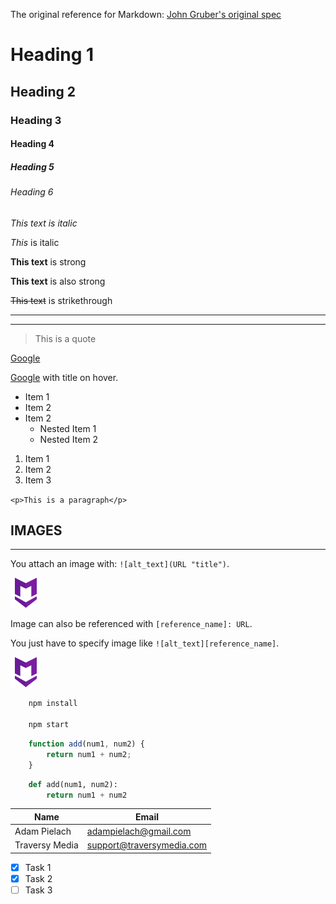 <!-- good GitHub reference -->

The original reference for Markdown: 
[John Gruber's original spec](http://daringfireball.net/projects/markdown/)

<!-- Headings -->
# Heading 1
## Heading 2
### Heading 3
#### Heading 4
##### Heading 5
###### Heading 6

<!-- Italics -->

*This text is italic*

_This_ is italic

<!-- Strong -->

**This text** is strong

__This text__ is also strong

<!-- Strikethrough -->

~~This text~~ is strikethrough

<!-- Horizontal rule -->

---
___

<!-- Blockquote -->
>This is a quote

<!-- links -->

[Google](http://www.traversymedia.com)

[Google](http://www.traversymedia.com "Google") with title on hover.

<!-- ul -->

* Item 1
* Item 2
* Item 2
    * Nested Item 1
    * Nested Item 2

<!-- ol -->

1. Item 1
1. Item 2
1. Item 3
    
<!-- Inline code block -->

`<p>This is a paragraph</p>`

<!-- image -->
## IMAGES
------

You attach an image with: `![alt_text](URL "title")`.

![Markdown logo](https://github.com/adam-p/markdown-here/raw/master/src/common/images/icon48.png "Markdown Logo")

Image can also be referenced with `[reference_name]: URL`.

You just have to specify image like `![alt_text][reference_name]`.

![Markdown logo][markdown_reference]

[markdown_reference]: https://github.com/adam-p/markdown-here/raw/master/src/common/images/icon48.png "Logo Title Text 2"

<!-- GitHub Markdown -->

<!-- Code blocks -->

```bash
    npm install

    npm start
```

```javascript
    function add(num1, num2) {
        return num1 + num2;
    }
```

```python
    def add(num1, num2):
        return num1 + num2
```

<!-- Tables -->

| Name           | Email                      |
| -------------- | ------------------------- |
| Adam Pielach   | adampielach@gmail.com     |
| Traversy Media | support@traversymedia.com |

<!-- Task Lists -->

* [x] Task 1
* [x] Task 2
* [ ] Task 3
